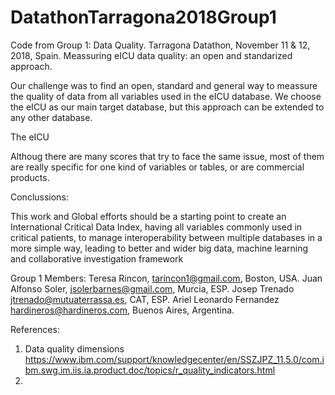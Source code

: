 # DatathonTarragona2018Group1
Code from Group 1: Data Quality. Tarragona Datathon, November 11 &amp; 12, 2018, Spain. Meassuring eICU data quality: an open and standarized approach.

Our challenge was to find an open, standard and general way to meassure the quality of data from all variables used in the eICU database. 
We choose the eICU as our main target database, but this approach can be extended to any other database. 

The eICU

Althoug there are many scores that try to face the same issue, most of them are really specific for one kind of variables or tables, or are commercial products.


Conclussions:

This work and Global efforts should be a starting point to create an International Critical Data Index, having all variables commonly used in critical patients, to manage interoperability between multiple databases in a more simple way, leading to  better and wider big data, machine learning and collaborative investigation framework

Group 1 Members: Teresa Rincon, <tarincon1@gmail.com>, Boston, USA. Juan Alfonso Soler, <jsolerbarnes@gmail.com>, Murcia, ESP. Josep Trenado <jtrenado@mutuaterrassa.es>, CAT, ESP. Ariel Leonardo Fernandez <hardineros@hardineros.com>, Buenos Aires, Argentina.

References:
1. Data quality dimensions
https://www.ibm.com/support/knowledgecenter/en/SSZJPZ_11.5.0/com.ibm.swg.im.iis.ia.product.doc/topics/r_quality_indicators.html
2. 
